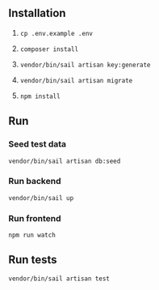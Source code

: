 
## Installation

1. `cp .env.example .env`

2. `composer install`

3. `vendor/bin/sail artisan key:generate`

4. `vendor/bin/sail artisan migrate`

5. `npm install`

## Run

### Seed test data
`vendor/bin/sail artisan db:seed`

### Run backend
`vendor/bin/sail up`

### Run frontend
`npm run watch`

## Run tests

`vendor/bin/sail artisan test`
